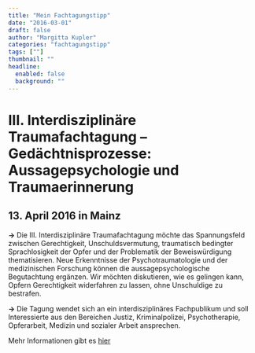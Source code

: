 ```yaml
---
title: "Mein Fachtagungstipp"
date: "2016-03-01"
draft: false
author: "Margitta Kupler"
categories: "fachtagungstipp"
tags: [""]
thumbnail: ""
headline:
  enabled: false
  background: ""
---
```


# III. Interdisziplinäre Traumafachtagung – Gedächtnisprozesse: Aussagepsychologie und Traumaerinnerung

## 13. April 2016 in Mainz

<!--more-->

**→** Die III. Interdisziplinäre Traumafachtagung möchte das Spannungsfeld
zwischen Gerechtigkeit, Unschuldsvermutung, traumatisch bedingter
Sprachlosigkeit der Opfer und der Problematik der Beweiswürdigung
thematisieren. Neue Erkenntnisse der Psychotraumatologie und der medizinischen
Forschung können die aussagepsychologische Begutachtung ergänzen. Wir möchten
diskutieren, wie es gelingen kann, Opfern Gerechtigkeit widerfahren zu lassen,
ohne Unschuldige zu bestrafen.

**→** Die Tagung wendet sich an ein interdisziplinäres Fachpublikum und soll
Interessierte aus den Bereichen Justiz, Kriminalpolizei, Psychotherapie,
Opferarbeit, Medizin und sozialer Arbeit ansprechen.

Mehr Informationen gibt es [hier](http://traumainstitutmainz.de/iii-interdisziplin%C3%A4re-traumafachtagung/ "Traumafachtagung")

